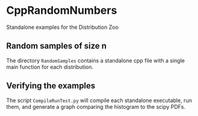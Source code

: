 # CppRandomNumbers
Standalone examples for the Distribution Zoo

## Random samples of size n

The directory `RandomSamples` contains a standalone cpp file with a single main function for each distribution.

## Verifying the examples

The script `CompileRunTest.py` will compile each standalone executable, run them, and generate a graph comparing the
histogram to the scipy PDFs.
